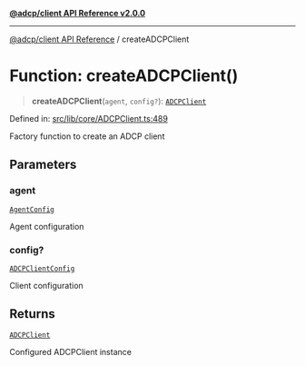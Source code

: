 [**@adcp/client API Reference v2.0.0**](../README.md)

***

[@adcp/client API Reference](../README.md) / createADCPClient

# Function: createADCPClient()

> **createADCPClient**(`agent`, `config?`): [`ADCPClient`](../classes/ADCPClient.md)

Defined in: [src/lib/core/ADCPClient.ts:489](https://github.com/adcontextprotocol/adcp-client/blob/add23254eadaef025ae9fbe49b40948f459b98ff/src/lib/core/ADCPClient.ts#L489)

Factory function to create an ADCP client

## Parameters

### agent

[`AgentConfig`](../interfaces/AgentConfig.md)

Agent configuration

### config?

[`ADCPClientConfig`](../interfaces/ADCPClientConfig.md)

Client configuration

## Returns

[`ADCPClient`](../classes/ADCPClient.md)

Configured ADCPClient instance
